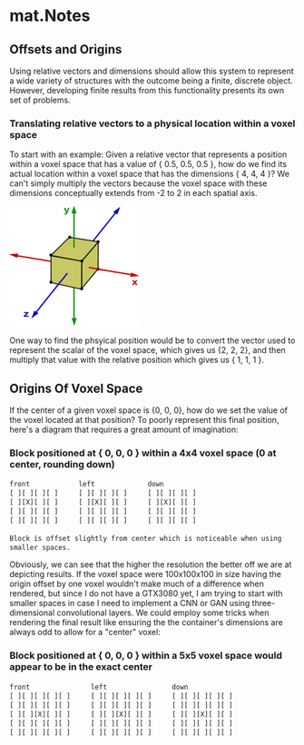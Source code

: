 # mat.Notes

## Offsets and Origins

Using relative vectors and dimensions should allow this system to represent a wide variety of structures with the outcome being a finite, discrete object. However, developing finite results from this functionality presents its own set of problems.

### Translating relative vectors to a physical location within a voxel space

To start with an example: Given a relative vector that represents a position within a voxel space that has a value of { 0.5, 0.5, 0.5 }, how do we find its actual location within a voxel space that has the dimensions { 4, 4, 4 }? We can't simply multiply the vectors because the voxel space with these dimensions conceptually extends from -2 to 2 in each spatial axis.

![cube with axis](cube.png)

One way to find the phsyical position would be to convert the vector used to represent the scalar of the voxel space, which gives us {2, 2, 2}, and then multiply that value with the relative position which gives us { 1, 1, 1 }. 

## Origins Of Voxel Space

If the center of a given voxel space is {0, 0, 0}, how do we set the value of the voxel located at that position? To poorly represent this final position, here's a diagram that requires a great amount of imagination:

### Block positioned at { 0, 0, 0 } within a 4x4 voxel space (0 at center, rounding down)

    front            left             down
    [ ][ ][ ][ ]     [ ][ ][ ][ ]     [ ][ ][ ][ ]
    [ ][X][ ][ ]     [ ][X][ ][ ]     [ ][X][ ][ ]
    [ ][ ][ ][ ]     [ ][ ][ ][ ]     [ ][ ][ ][ ]
    [ ][ ][ ][ ]     [ ][ ][ ][ ]     [ ][ ][ ][ ]

    Block is offset slightly from center which is noticeable when using smaller spaces.

Obviously, we can see that the higher the resolution the better off we are at depicting results. If the voxel space were 100x100x100 in size having the origin offset by one voxel wouldn't make much of a difference when rendered, but since I do not have a GTX3080 yet, I am trying to start with smaller spaces in case I need to implement a CNN or GAN using three-dimensional convolutional layers. We could employ some tricks when rendering the final result like ensuring the the container's dimensions are always odd to allow for a "center" voxel:

### Block positioned at { 0, 0, 0 } within a 5x5 voxel space would appear to be in the exact center

    front               left                down
    [ ][ ][ ][ ][ ]     [ ][ ][ ][ ][ ]     [ ][ ][ ][ ][ ]
    [ ][ ][ ][ ][ ]     [ ][ ][ ][ ][ ]     [ ][ ][ ][ ][ ]
    [ ][ ][X][ ][ ]     [ ][ ][X][ ][ ]     [ ][ ][X][ ][ ]
    [ ][ ][ ][ ][ ]     [ ][ ][ ][ ][ ]     [ ][ ][ ][ ][ ]
    [ ][ ][ ][ ][ ]     [ ][ ][ ][ ][ ]     [ ][ ][ ][ ][ ]
